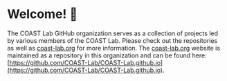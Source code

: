 # Welcome! 👋

The COAST Lab GitHub organization serves as a collection of projects led by various members of the COAST Lab. Please check out the repositories as well as [coast-lab.org](https://coast-lab.org/) for more information. The [coast-lab.org](https://coast-lab.org/) website is maintained as a repository in this organization and can be found here: [https://github.com/COAST-Lab/COAST-Lab.github.io](https://github.com/COAST-Lab/COAST-Lab.github.io).